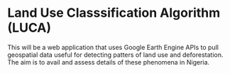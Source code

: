 # Land Use Classsification Algorithm (LUCA)

This will be a web application that uses Google Earth Engine APIs to pull geospatial data useful for detecting patters of land use and deforestation.
The aim is to avail and assess details of these phenomena in Nigeria.
